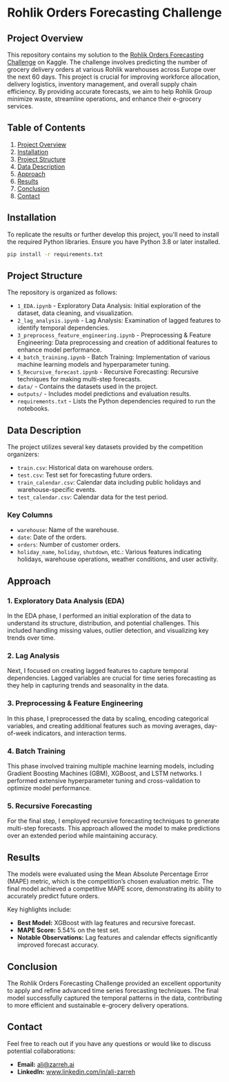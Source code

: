 # Rohlik Orders Forecasting Challenge

## Project Overview

This repository contains my solution to the [Rohlik Orders Forecasting Challenge](https://kaggle.com/competitions/rohlik-orders-forecasting-challenge) on Kaggle. The challenge involves predicting the number of grocery delivery orders at various Rohlik warehouses across Europe over the next 60 days. This project is crucial for improving workforce allocation, delivery logistics, inventory management, and overall supply chain efficiency. By providing accurate forecasts, we aim to help Rohlik Group minimize waste, streamline operations, and enhance their e-grocery services.

## Table of Contents

1. [Project Overview](#project-overview)
2. [Installation](#installation)
3. [Project Structure](#project-structure)
4. [Data Description](#data-description)
5. [Approach](#approach)
6. [Results](#results)
7. [Conclusion](#conclusion)
8. [Contact](#contact)

## Installation

To replicate the results or further develop this project, you'll need to install the required Python libraries. Ensure you have Python 3.8 or later installed.

```bash
pip install -r requirements.txt
```

## Project Structure

The repository is organized as follows:

- `1_EDA.ipynb` - Exploratory Data Analysis: Initial exploration of the dataset, data cleaning, and visualization.
- `2_lag_analysis.ipynb` - Lag Analysis: Examination of lagged features to identify temporal dependencies.
- `3_preprocess_feature_engineering.ipynb` - Preprocessing & Feature Engineering: Data preprocessing and creation of additional features to enhance model performance.
- `4_batch_training.ipynb` - Batch Training: Implementation of various machine learning models and hyperparameter tuning.
- `5_Recursive_forecast.ipynb` - Recursive Forecasting: Recursive techniques for making multi-step forecasts.
- `data/` - Contains the datasets used in the project.
- `outputs/` - Includes model predictions and evaluation results.
- `requirements.txt` - Lists the Python dependencies required to run the notebooks.

## Data Description

The project utilizes several key datasets provided by the competition organizers:

- `train.csv`: Historical data on warehouse orders.
- `test.csv`: Test set for forecasting future orders.
- `train_calendar.csv`: Calendar data including public holidays and warehouse-specific events.
- `test_calendar.csv`: Calendar data for the test period.

### Key Columns

- `warehouse`: Name of the warehouse.
- `date`: Date of the orders.
- `orders`: Number of customer orders.
- `holiday_name`, `holiday`, `shutdown`, etc.: Various features indicating holidays, warehouse operations, weather conditions, and user activity.

## Approach

### 1. Exploratory Data Analysis (EDA)

In the EDA phase, I performed an initial exploration of the data to understand its structure, distribution, and potential challenges. This included handling missing values, outlier detection, and visualizing key trends over time.

### 2. Lag Analysis

Next, I focused on creating lagged features to capture temporal dependencies. Lagged variables are crucial for time series forecasting as they help in capturing trends and seasonality in the data.

### 3. Preprocessing & Feature Engineering

In this phase, I preprocessed the data by scaling, encoding categorical variables, and creating additional features such as moving averages, day-of-week indicators, and interaction terms.

### 4. Batch Training

This phase involved training multiple machine learning models, including Gradient Boosting Machines (GBM), XGBoost, and LSTM networks. I performed extensive hyperparameter tuning and cross-validation to optimize model performance.

### 5. Recursive Forecasting

For the final step, I employed recursive forecasting techniques to generate multi-step forecasts. This approach allowed the model to make predictions over an extended period while maintaining accuracy.

## Results

The models were evaluated using the Mean Absolute Percentage Error (MAPE) metric, which is the competition’s chosen evaluation metric. The final model achieved a competitive MAPE score, demonstrating its ability to accurately predict future orders.

Key highlights include:
- **Best Model:** XGBoost with lag features and recursive forecast.
- **MAPE Score:** 5.54% on the test set.
- **Notable Observations:** Lag features and calendar effects significantly improved forecast accuracy.

## Conclusion

The Rohlik Orders Forecasting Challenge provided an excellent opportunity to apply and refine advanced time series forecasting techniques. The final model successfully captured the temporal patterns in the data, contributing to more efficient and sustainable e-grocery delivery operations.

## Contact

Feel free to reach out if you have any questions or would like to discuss potential collaborations:

- **Email:** ali@zarreh.ai
- **LinkedIn:** www.linkedin.com/in/ali-zarreh
